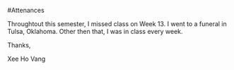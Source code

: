 #Attenances

Throughtout this semester, I missed class on Week 13. I went to a funeral in Tulsa, Oklahoma. Other then that, I was in class every week.

Thanks,

Xee Ho Vang
